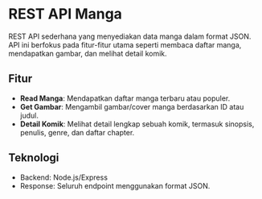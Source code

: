 # REST API Manga

REST API sederhana yang menyediakan data manga dalam format JSON. API ini berfokus pada fitur-fitur utama seperti membaca daftar manga, mendapatkan gambar, dan melihat detail komik.

## Fitur

- **Read Manga**: Mendapatkan daftar manga terbaru atau populer.
- **Get Gambar**: Mengambil gambar/cover manga berdasarkan ID atau judul.
- **Detail Komik**: Melihat detail lengkap sebuah komik, termasuk sinopsis, penulis, genre, dan daftar chapter.

## Teknologi

- Backend: Node.js/Express
- Response: Seluruh endpoint menggunakan format JSON.
